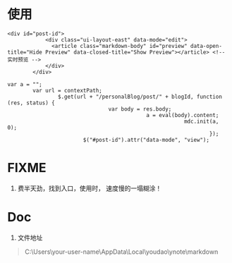 # 使用
```
<div id="post-id">
            <div class="ui-layout-east" data-mode="edit">
              <article class="markdown-body" id="preview" data-open-title="Hide Preview" data-closed-title="Show Preview"></article> <!-- 实时预览 -->
            </div>
        </div>
```
```
var a = "";
        var url = contextPath;
                $.get(url + "/personalBlog/post/" + blogId, function (res, status) {
                                var body = res.body;
                                            a = eval(body).content;
                                                        mdc.init(a, 0);
                                                                });
                        $("#post-id").attr("data-mode", "view");
```



# FIXME
1. 费半天劲，找到入口，使用时， 速度慢的一塌糊涂！



# Doc
1. 文件地址
> C:\Users\your-user-name\AppData\Local\youdao\ynote\markdown
